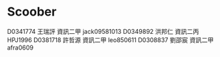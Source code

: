 # Scoober

D0341774	王瑞評	資訊二甲	jack09581013
D0349892	洪邦仁	資訊二丙	HPJ1996
D0381718	許哲源	資訊二甲	leo850611
D0308837	劉邵宸	資訊二甲	afra0609
